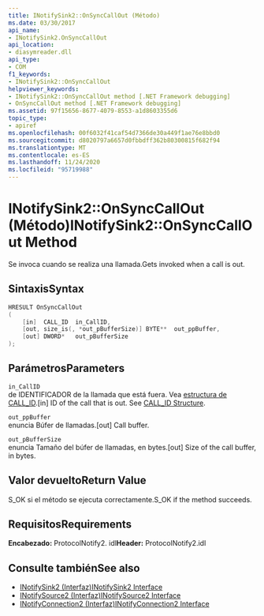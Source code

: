 ```yaml
---
title: INotifySink2::OnSyncCallOut (Método)
ms.date: 03/30/2017
api_name:
- INotifySink2.OnSyncCallOut
api_location:
- diasymreader.dll
api_type:
- COM
f1_keywords:
- INotifySink2::OnSyncCallOut
helpviewer_keywords:
- INotifySink2::OnSyncCallOut method [.NET Framework debugging]
- OnSyncCallOut method [.NET Framework debugging]
ms.assetid: 97f15656-8677-4079-8553-a1d8603355d6
topic_type:
- apiref
ms.openlocfilehash: 00f6032f41caf54d7366de30a449f1ae76e8bbd0
ms.sourcegitcommit: d8020797a6657d0fbbdff362b80300815f682f94
ms.translationtype: MT
ms.contentlocale: es-ES
ms.lasthandoff: 11/24/2020
ms.locfileid: "95719988"
---
```

# <a name="inotifysink2onsynccallout-method"></a><span data-ttu-id="9646c-102">INotifySink2::OnSyncCallOut (Método)</span><span class="sxs-lookup"><span data-stu-id="9646c-102">INotifySink2::OnSyncCallOut Method</span></span>

<span data-ttu-id="9646c-103">Se invoca cuando se realiza una llamada.</span><span class="sxs-lookup"><span data-stu-id="9646c-103">Gets invoked when a call is out.</span></span>  
  
## <a name="syntax"></a><span data-ttu-id="9646c-104">Sintaxis</span><span class="sxs-lookup"><span data-stu-id="9646c-104">Syntax</span></span>  
  
```cpp  
HRESULT OnSyncCallOut  
(  
    [in]  CALL_ID  in_CallID,  
    [out, size_is(, *out_pBufferSize)] BYTE**  out_ppBuffer,  
    [out] DWORD*   out_pBufferSize  
);  
```  
  
## <a name="parameters"></a><span data-ttu-id="9646c-105">Parámetros</span><span class="sxs-lookup"><span data-stu-id="9646c-105">Parameters</span></span>  

 `in_CallID`  
 <span data-ttu-id="9646c-106">de IDENTIFICADOR de la llamada que está fuera. Vea [estructura de CALL_ID](call-id-structure.md).</span><span class="sxs-lookup"><span data-stu-id="9646c-106">[in] ID of the call that is out. See [CALL_ID Structure](call-id-structure.md).</span></span>  
  
 `out_ppBuffer`  
 <span data-ttu-id="9646c-107">enuncia Búfer de llamadas.</span><span class="sxs-lookup"><span data-stu-id="9646c-107">[out] Call buffer.</span></span>  
  
 `out_pBufferSize`  
 <span data-ttu-id="9646c-108">enuncia Tamaño del búfer de llamadas, en bytes.</span><span class="sxs-lookup"><span data-stu-id="9646c-108">[out] Size of the call buffer, in bytes.</span></span>  
  
## <a name="return-value"></a><span data-ttu-id="9646c-109">Valor devuelto</span><span class="sxs-lookup"><span data-stu-id="9646c-109">Return Value</span></span>  

 <span data-ttu-id="9646c-110">S_OK si el método se ejecuta correctamente.</span><span class="sxs-lookup"><span data-stu-id="9646c-110">S_OK if the method succeeds.</span></span>  
  
## <a name="requirements"></a><span data-ttu-id="9646c-111">Requisitos</span><span class="sxs-lookup"><span data-stu-id="9646c-111">Requirements</span></span>  

 <span data-ttu-id="9646c-112">**Encabezado:** ProtocolNotify2. idl</span><span class="sxs-lookup"><span data-stu-id="9646c-112">**Header:** ProtocolNotify2.idl</span></span>  
  
## <a name="see-also"></a><span data-ttu-id="9646c-113">Consulte también</span><span class="sxs-lookup"><span data-stu-id="9646c-113">See also</span></span>

- [<span data-ttu-id="9646c-114">INotifySink2 (Interfaz)</span><span class="sxs-lookup"><span data-stu-id="9646c-114">INotifySink2 Interface</span></span>](inotifysink2-interface.md)
- [<span data-ttu-id="9646c-115">INotifySource2 (Interfaz)</span><span class="sxs-lookup"><span data-stu-id="9646c-115">INotifySource2 Interface</span></span>](inotifysource2-interface.md)
- [<span data-ttu-id="9646c-116">INotifyConnection2 (Interfaz)</span><span class="sxs-lookup"><span data-stu-id="9646c-116">INotifyConnection2 Interface</span></span>](inotifyconnection2-interface.md)

